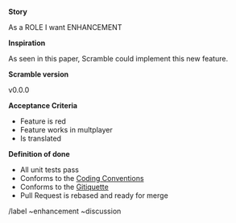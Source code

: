 <!-- Please search existing issues for potential duplicates before filing yours:
https://gitlab.com/ScrambleSim/Scramble/issues?scope=all&utf8=%E2%9C%93&state=all&label_name[]=enhancement
-->

**Story**
<!-- summarize the enhancement concisely-->
As a ROLE I want ENHANCEMENT

**Inspiration**
<!-- Concept art, diagram, resources to get an understanding of the enhancement-->
As seen in this paper, Scramble could implement this new feature.

**Scramble version**
<!-- the last Scramble version you tested-->
v0.0.0

**Acceptance Criteria**
<!-- What is required for users to accept this story? Edit below if applicable-->
* Feature is red
* Feature works in multplayer
* Is translated

<!------------- DO NOT REMOVE LINES BELOW -------------->
**Definition of done**
<!-- What the team requires BEFORE this ticket shall be reviewed -->
* All unit tests pass
* Conforms to the [Coding Conventions](https://gitlab.com/ScrambleSim/Scramble/wikis/Workflows/Coding-Conventions)
* Conforms to the [Gitiquette](https://gitlab.com/ScrambleSim/Scramble/wikis/Workflows/Gitiquette)
* Pull Request is rebased and ready for merge

/label ~enhancement ~discussion
<!------------- DO NOT REMOVE LINES ABOVE -------------->

